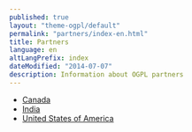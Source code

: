 ```yaml
---
published: true
layout: "theme-ogpl/default"
permalink: "partners/index-en.html"
title: Partners
language: en
altLangPrefix: index
dateModified: "2014-07-07"
description: Information about OGPL partners
---
```


* [Canada](canada-en.html)
* [India](india-en.html)
* [United States of America](usa-en.html)
